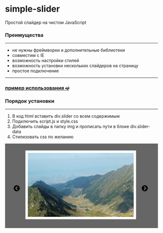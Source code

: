# simple-slider
Простой слайдер на чистом JavaScript
### Преимущества
---
- не нужны фреймворки и дополнительные библиотеки
- совместим с IE
- возможность настройки стилей
- возможность установки нескольких слайдеров на страницу
- простое подключение
---
### [пример использования ➫](https://avavax.ru/src/1003/)
### Порядок установки
---
1. В код html вставить div.slider со всем содержимым
2. Подключить sсript.js и style.css
3. Добавить слайды в папку img и прописать пути в блоке div.slider-data
4. Стилизовать css по желанию

![Screenshot](screenshot.jpg)
